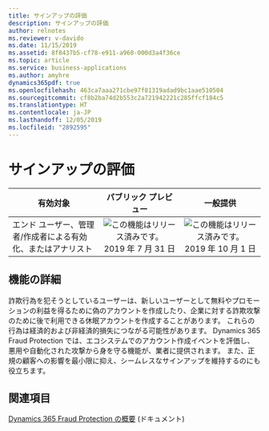 ```yaml
---
title: サインアップの評価
description: サインアップの評価
author: relnotes
ms.reviewer: v-davido
ms.date: 11/15/2019
ms.assetid: 8f8437b5-cf78-e911-a960-000d3a4f36ce
ms.topic: article
ms.service: business-applications
ms.author: amyhre
dynamics365pdf: true
ms.openlocfilehash: 463ca7aaa271cbe97f81319adad9bc1aae510504
ms.sourcegitcommit: cf8b2ba74d2b553c2a721942221c285ffcf184c5
ms.translationtype: HT
ms.contentlocale: ja-JP
ms.lasthandoff: 12/05/2019
ms.locfileid: "2892595"
---
```

# <a name="sign-up-assessment"></a>サインアップの評価


| 有効対象    |  パブリック プレビュー | 一般提供 | 
| ---------- | :----------: |:----------: |
|エンド ユーザー、管理者/作成者による有効化、またはアナリスト|![この機能はリリース済みです。](/dynamics365-release-plan/media/green-checkmark.png "この機能はリリース済みです。") 2019 年 7 月 31 日| ![この機能はリリース済みです。](/dynamics365-release-plan/media/green-checkmark.png "この機能はリリース済みです。") 2019 年 10 月 1 日|






## <a name="feature-details"></a>機能の詳細
<!--feature detail start -->
詐欺行為を犯そうとしているユーザーは、新しいユーザーとして無料やプロモーションの利益を得るために偽のアカウントを作成したり、企業に対する詐欺攻撃のために後で利用できる休眠アカウントを作成することがあります。 これらの行為は経済的および非経済的損失につながる可能性があります。 Dynamics 365 Fraud Protection では、エコシステムでのアカウント作成イベントを評価し、悪用や自動化された攻撃から身を守る機能が、業者に提供されます。 また、正規の顧客への影響を最小限に抑え、シームレスなサインアップを維持するのにも役立ちます。
<!--feature detail end -->










## <a name="see-also"></a>関連項目

[Dynamics 365 Fraud Protection の概要](https://docs.microsoft.com/dynamics365/fraud-protection/overview) (ドキュメント)
